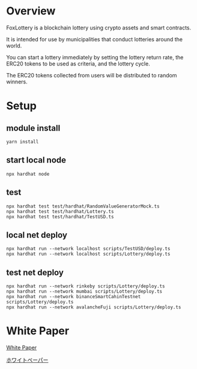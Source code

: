 # Overview

FoxLottery is a blockchain lottery using crypto assets and smart contracts.

It is intended for use by municipalities that conduct lotteries around the world.

You can start a lottery immediately by setting the lottery return rate, the ERC20 tokens to be used as criteria, and the lottery cycle.

The ERC20 tokens collected from users will be distributed to random winners.

# Setup

## module install
```
yarn install
```

## start local node
```
npx hardhat node
```

## test
```
npx hardhat test test/hardhat/RandomValueGeneratorMock.ts
npx hardhat test test/hardhat/Lottery.ts
npx hardhat test test/hardhat/TestUSD.ts
```

## local net deploy
```
npx hardhat run --network localhost scripts/TestUSD/deploy.ts
npx hardhat run --network localhost scripts/Lottery/deploy.ts
```

## test net deploy
```
npx hardhat run --network rinkeby scripts/Lottery/deploy.ts
npx hardhat run --network mumbai scripts/Lottery/deploy.ts
npx hardhat run --network binanceSmartCahinTestnet scripts/Lottery/deploy.ts
npx hardhat run --network avalancheFuji scripts/Lottery/deploy.ts
```

# White Paper
[White Paper](https://cryptolottery.gitbook.io/cryptolottery-whitepaper/whitepaper/english)

[ホワイトペーパー](https://cryptolottery.gitbook.io/cryptolottery-whitepaper/whitepaper/japanese)
